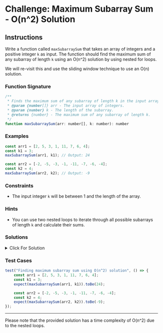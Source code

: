 # Challenge: Maximum Subarray Sum - O(n^2) Solution

## Instructions

Write a function called `maxSubarraySum` that takes an array of integers and a positive integer `k` as input. The function should find the maximum sum of any subarray of length `k` using an O(n^2) solution by using nested for loops.

We will re-visit this and use the sliding window technique to use an O(n) solution.

### Function Signature

```javascript
/**
 * Finds the maximum sum of any subarray of length k in the input array using an O(n^2) solution.
 * @param {number[]} arr - The input array of integers.
 * @param {number} k - The length of the subarray.
 * @returns {number} - The maximum sum of any subarray of length k.
 */
function maxSubarraySum(arr: number[], k: number): number
```

### Examples

```javascript
const arr1 = [2, 5, 3, 1, 11, 7, 6, 4];
const k1 = 3;
maxSubarraySum(arr1, k1); // Output: 24

const arr2 = [-2, -5, -3, -1, -11, -7, -6, -4];
const k2 = 4;
maxSubarraySum(arr2, k2); // Output: -9
```

### Constraints

- The input integer `k` will be between 1 and the length of the array.

### Hints

- You can use two nested loops to iterate through all possible subarrays of length `k` and calculate their sums.

### Solutions

<details>
  <summary>Click For Solution</summary>

```javascript
function maxSubarraySum(arr, k) {
	let maxSum = 0;

	for (let i = 0; i <= arr.length - k; i++) {
		let currentSum = 0;

		for (let j = i; j < i + k; j++) {
			currentSum += arr[j];
		}

		maxSum = Math.max(maxSum, currentSum);
	}

	return maxSum;
}
```

### Explanation

- The function `maxSubarraySum` uses two nested loops to iterate through all possible subarrays of length `k`.
- For each subarray, it calculates the sum using a nested loop and keeps track of the maximum sum encountered.
- Finally, it returns the maximum sum.

</details>

### Test Cases

```javascript
test("Finding maximum subarray sum using O(n^2) solution", () => {
	const arr1 = [2, 5, 3, 1, 11, 7, 6, 4];
	const k1 = 3;
	expect(maxSubarraySum(arr1, k1)).toBe(24);

	const arr2 = [-2, -5, -3, -1, -11, -7, -6, -4];
	const k2 = 4;
	expect(maxSubarraySum(arr2, k2)).toBe(-9);
});
```

---

Please note that the provided solution has a time complexity of O(n^2) due to the nested loops.
